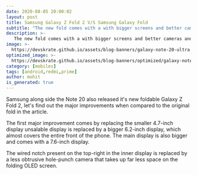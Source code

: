 ```yaml
---
date: 2020-08-05 20:00:02
layout: post
title: Samsung Galaxy Z Fold 2 V/S Samsung Galaxy Fold  
subtitle: "The new fold comes with a with bigger screens and better cameras and more."
description: >-
   The new fold comes with a with bigger screens and better cameras and more. here is everything you need to know.
image: >-
  https://devskrate.github.io/assets/blog-banners/galaxy-note-20-ultra.jpg
optimized_image: >-
  https://devskrate.github.io/assets/blog-banners/optimized/galaxy-note-20-ultra.webp
category: [mobiles]
tags: [android,redmi,prime]
author: mohit
is_generated: true
---
```

Samsung along side the Note 20 also released it's new foldable Galaxy Z Fold 2, let's find out the major improvements when compared to the original fold in the article.

The first major improvement comes by replacing the smaller 4.7-inch display unsalable display is replaced by a bigger  6.2-inch display, which almost covers the entire front of the phone. The main display is also bigger and comes with a 7.6-inch display.

The wired notch present on the top-right in the inner display is replaced by a less obtrusive hole-punch camera that takes up far less space on the folding OLED screen.
